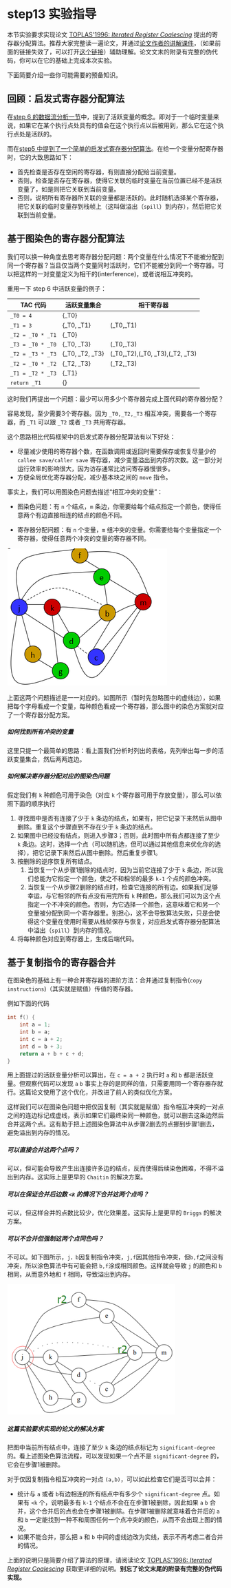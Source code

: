 # step13 实验指导

本节实验要求实现论文 [TOPLAS'1996: *Iterated Register Coalescing*](https://dl.acm.org/doi/pdf/10.1145/229542.229546) 提出的寄存器分配算法。推荐大家完整读一遍论文，并通过[论文作者的讲解课件](https://people.cs.rutgers.edu/~zz124/cs516_spring2015/lectures/IteratedRegisterCoalescing.pdf)，（如果前面的链接失效了，可以打开[这个链接](https://pdfs.semanticscholar.org/1a58/9e3ff9e594597b4373d93ec030c09c880377.pdf)）辅助理解。论文文末的附录有完整的伪代码，你可以在它的基础上完成本次实验。

下面简要介绍一些你可能需要的预备知识。

## 回顾：启发式寄存器分配算法

在[step 6 的数据流分析一节](../step6/dataflow.md)中，提到了活跃变量的概念。即对于一个临时变量来说，如果它在某个执行点处具有的值会在这个执行点以后被用到，那么它在这个执行点处是活跃的。

而在[step5 中提到了一个简单的启发式寄存器分配算法](../step5/example.html#简单的启发式寄存器分配算法)。在给一个变量分配寄存器时，它的大致思路如下：

- 首先检查是否存在空闲的寄存器，有则直接分配给当前变量。
- 否则，检查是否存在寄存器，使得它关联的临时变量在当前位置已经不是活跃变量了，如是则把它关联到当前变量。
- 否则，说明所有寄存器所关联的变量都是活跃的。此时随机选择某个寄存器，把它关联的临时变量存到栈帧上（这叫做溢出（`spill`）到内存），然后把它关联到当前变量。

## 基于图染色的寄存器分配算法

我们可以换一种角度去思考寄存器分配问题：两个变量在什么情况下不能被分配到同一个寄存器？当且仅当两个变量同时活跃时，它们不能被分到同一个寄存器。可以把这样的一对变量定义为相干的(interference)，或者说相互冲突的。

重用一下 step 6 中活跃变量的例子：

| TAC 代码            | 活跃变量集合          | 相干寄存器                           |
| ----------------- | --------------- | ------------------------ |
| `_T0 = 4`         | {_T0}           |                                 |
| `_T1 = 3`         | {_T0, _T1}      | (_T0,_T1)                       |
| `_T2 = _T0 * _T1` | {_T0}           |                                 |
| `_T3 = _T0 * _T0` | {_T0, _T3}      | (_T0,_T3)                       |
| `_T2 = _T3 * _T3` | {_T0, _T2, _T3} | (_T0,_T2),(_T0, _T3),(_T2, _T3) |
| `_T2 = _T0 * _T2` | {_T2, _T3}      | (_T2,_T3)                       |
| `_T1 = _T2 * _T3` | {_T1}           |                                 |
| `return _T1`      | {}           |                                 |

这时我们再提出一个问题：最少可以用多少个寄存器完成上面代码的寄存器分配？

容易发现，至少需要3个寄存器。因为 `_T0,_T2,_T3` 相互冲突，需要各一个寄存器，而 `_T1` 可以跟 `_T2` 或者 `_T3` 共用寄存器。

这个思路相比代码框架中的启发式寄存器分配算法有以下好处：

- 尽量减少使用的寄存器个数，在函数调用或返回时需要保存或恢复尽量少的 `callee save/caller save` 寄存器，减少变量溢出到内存的次数。这一部分对运行效率的影响很大，因为访存通常比访问寄存器慢很多。
- 方便全局优化寄存器分配，减少基本块之间的 `move` 指令。

事实上，我们可以用图染色问题去描述“相互冲突的变量”：

- 图染色问题：有 `n` 个结点，`m` 条边，你需要给每个结点指定一个颜色，使得任意两个有边直接相连的结点的颜色不同。

- 寄存器分配问题：有 `n` 个变量，`m` 组冲突的变量。你需要给每个变量指定一个寄存器，使得任意两个冲突的变量的寄存器不同。

![](./pics/1.png)

上面这两个问题描述是一一对应的。如图所示（暂时先忽略图中的虚线边），如果把每个字母看成一个变量，每种颜色看成一个寄存器，那么图中的染色方案就对应了一个寄存器分配方案。

##### 如何找到所有冲突的变量

这里只提一个最简单的思路：看上面我们分析时列出的表格，先列举出每一步的活跃变量集合，然后两两连边。

##### 如何解决寄存器分配对应的图染色问题

假定我们有 `k` 种颜色可用于染色（对应 `k` 个寄存器可用于存放变量），那么可以依照下面的顺序执行

1. 寻找图中是否有连接了少于 `k` 条边的结点，如果有，把它记录下来然后从图中删除。重复这个步骤直到不存在少于 `k` 条边的结点。
2. 如果图中已经没有结点，则进入步骤3；否则，此时图中所有点都连接了至少 `k` 条边。这时，选择一个点（可以随机选，但可以通过其他信息来优化你的选择），把它记录下来然后从图中删除。然后重复步骤1。
3. 按删除的逆序恢复所有结点。
   1. 当恢复一个从步骤1删除的结点时，因为当前它连接了少于 `k` 条边，所以我们总能为它指定一个颜色，使之不和相邻的最多 `k-1` 个点的颜色冲突。
   2. 当恢复一个从步骤2删除的结点时，检查它连接的所有边。如果我们足够幸运，与它相邻的所有点没有用完所有 `k` 种颜色，那么我们可以为这个点指定一个不冲突的颜色。否则，为它选择一个颜色，这意味着它和另一个变量被分配到同一个寄存器里。别担心，这不会导致算法失败，只是会使得这个变量在使用时需要从栈帧保存与恢复，对应启发式寄存器分配算法中溢出（`spill`）到内存的情况。
4. 将每种颜色对应到寄存器上，生成后端代码。

## 基于复制指令的寄存器合并

在图染色的基础上有一种合并寄存器的进阶方法：合并通过复制指令(`copy instructions`)（其实就是赋值）传值的寄存器。

例如下面的代码

```c
int f() {
    int a = 1;
    int b = a;
    int c = a + 2;
    int d = b + 3;
    return a + b + c + d;
}
```

用上面提过的活跃变量分析可以算出，在 `c = a + 2` 执行时 `a` 和 `b` 都是活跃变量。但观察代码可以发现 `a` `b` 事实上存的是同样的值，只需要用同一个寄存器存就行。这篇论文使用了这个优化，并改进了前人的类似优化方案。

这样我们可以在图染色问题中把仅因复制（其实就是赋值）指令相互冲突的一对点之间的连边标记成虚线，表示如果它们最终染同一种颜色，就可以删去这条边然后合并这两个点。这有助于把上述图染色算法中从步骤2删去的点挪到步骤1删去，避免溢出到内存的情况。

##### 可以直接合并这两个点吗？

可以，但可能会导致产生出连接许多边的结点，反而使得后续染色困难，不得不溢出到内存。这实际上是更早的 `Chaitin` 的解决方案。

##### 可以在保证合并后边数 `<k` 的情况下合并这两个点吗？

可以，但这样合并的点数比较少，优化效果差。这实际上是更早的 `Briggs` 的解决方案。

##### 可以不合并但强制这两个点同色吗？

不可以。如下图所示，`j，b`因复制指令冲突，`j,f`因其他指令冲突，但`b,f`之间没有冲突，所以涂色算法中有可能会把 `b,f`涂成相同颜色。这样就会导致 `j` 的颜色和 `b` 相同，从而意外地和 `f` 相同，导致溢出到内存。

![](./pics/2.png)

##### 这篇实验要求实现的论文的解决方案

把图中当前所有结点中，连接了至少 `k` 条边的结点标记为 `significant-degree` 的。看上述图染色算法流程，可以发现如果一个点不是 `significant-degree` 的，它会在步骤1被删除。

对于仅因复制指令相互冲突的一对点 `(a,b)`，可以如此检查它们是否可以合并：

- 统计与 `a` 或者 `b`有边相连的所有结点中有多少个 `significant-degree` 点。如果有 `<k` 个，说明最多有 `k-1` 个结点不会在在步骤1被删除，因此如果 `a` `b` 合并，这个合并后的点也会在步骤1被删除。在步骤1被删除就意味着合并后的 `a` 和 `b` 一定能找到一种不和周围任何一个点冲突的颜色，从而不会出现上图的情况。
- 如果不能合并，那么把 `a` 和 `b` 中间的虚线边改为实线，表示不再考虑二者合并的情况。

上面的说明只是简要介绍了算法的原理，请阅读论文 [TOPLAS'1996: *Iterated Register Coalescing*](https://dl.acm.org/doi/pdf/10.1145/229542.229546) 获取更详细的说明。**别忘了论文末尾的附录有完整的伪代码实现。**
